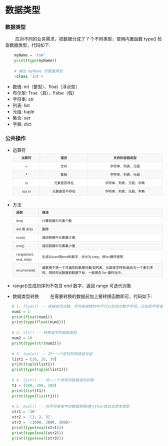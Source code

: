# 数据类型
### 数据类型
&emsp;&emsp; 应对不同的业务需求，把数据分成了 7 个不同类型，使用内置函数 type() 检查数据类型，代码如下:


```python
    myName = 'tom'
    print(type(myName))
    
    # 输出 myName 的数据类型
    <class 'int'>
```


*  数值: int（整型）、float（浮点型）
*  布尔型: True（真）、False（假）
*  字符串: str
*  列表: list
*  元组: tuple
*  集合: set
*  字典: dict



### 公共操作
*  运算符
![](/assets/QQ20200802-154648@2x.png)

*  方法
![](/assets/QQ20200802-155150@2x.png)
  * range()生成的序列不包含 end 数字，返回 range 可迭代对象
  

* 数据类型转换
&emsp;&emsp; 在需要转换的数据前加上要转换函数即可，代码如下:


```python
   # 1. float() -- 转换成浮点数，字符串转换时中不可以包含非数字字符，比如空字符串、字母都不可以转换为浮点数
   num1 = 1 
   print(float(num1)) 
   print(type(float(num1)))
   
   # 2. str() -- 转换成字符串串类型
   num2 = 10 
   print(type(str(num2)))
   
   # 3. tuple() -- 将⼀一个序列列转换成元组 
   list1 = [10, 20, 30] 
   print(tuple(list1)) 
   print(type(tuple(list1)))
   
   # 4. list() -- 将⼀一个序列列转换成列列表 
   t1 = (100, 200, 300) 
   print(list(t1)) 
   print(type(list(t1)))
   
   # 5. eval() -- 将字符串串中的数据转换成Python表达式原本类型 
   str1 = '10'
   str2 = '[1, 2, 3]'
   str3 = '(1000, 2000, 3000)'
   print(type(eval(str1)))
   print(type(eval(str2)))
   print(type(eval(str3))) 

```







